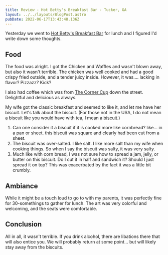 ```yaml
---
title: Review - Hot Betty's Breakfast Bar - Tucker, GA
layout: ../../layouts/BlogPost.astro
pubDate: 2022-06-17T13:43:48.136Z
---
```

Yesterday we went to [Hot Betty's Breakfast Bar](https://www.hotbettystucker.com/) for lunch and I figured I'd write down some thoughts.

## Food

The food was alright. I got the Chicken and Waffles and wasn't blown away, but also it wasn't terrible. The chicken was well cooked and had a good crispy fried outside, and a tender juicy inside. However, it was.... lacking in flavor? Pizzazz? Kick? 

I also had coffee which was from [The Corner Cup](https://www.thecornercupcoffee.com/tucker) down the street. Delightful and delicious as always.

My wife got the classic breakfast and seemed to like it, and let me have her biscuit. Let's talk about the biscuit. (For those not in the USA, I do not mean a biscuit like you would have with tea, I mean a [biscuit](https://www.foodnetwork.com/recipes/alton-brown/southern-biscuits-recipe-2041990).)

1. Can one consider it a biscuit if it is cooked more like cornbread? like... in a pan or sheet. this biscuit was square and clearly had been cut from a sheet.
2. The biscuit was over-salted. I like salt. I like more salt than my wife when cooking things. So when I say the biscuit was salty, it was very salty. 
3. Much like with corn bread, I was not sure how to spread a jam, jelly, or butter on this biscuit. Do I cut it in half and sandwich it? Should I just spread it on top? This was exacerbated by the fact it was a little bit crumbly.

## Ambiance

While it might be a touch loud to go to with my parents, it was perfectly fine for 30-somethings to gather for lunch. The art was very colorful and welcoming, and the seats were comfortable.

## Conclusion
All in all, it wasn't terrible. If you drink alcohol, there are libations there that will also entice you. We will probably return at some point... but will likely stay away from the biscuits.
